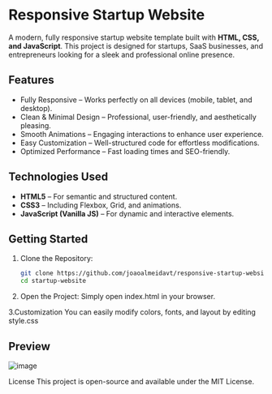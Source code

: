 # Responsive Startup Website  

A modern, fully responsive startup website template built with **HTML, CSS, and JavaScript**. This project is designed for startups, SaaS businesses, and entrepreneurs looking for a sleek and professional online presence.  

## Features  

- Fully Responsive – Works perfectly on all devices (mobile, tablet, and desktop).  
- Clean & Minimal Design – Professional, user-friendly, and aesthetically pleasing.  
- Smooth Animations – Engaging interactions to enhance user experience.  
- Easy Customization – Well-structured code for effortless modifications.  
- Optimized Performance – Fast loading times and SEO-friendly.  

## Technologies Used  

- **HTML5** – For semantic and structured content.  
- **CSS3** – Including Flexbox, Grid, and animations.  
- **JavaScript (Vanilla JS)** – For dynamic and interactive elements.  


## Getting Started  

1. Clone the Repository:  
   ```sh
   git clone https://github.com/joaoalmeidavt/responsive-startup-website.git
   cd startup-website
2. Open the Project:
Simply open index.html in your browser.

3.Customization
You can easily modify colors, fonts, and layout by editing style.css

## Preview 
![image](https://github.com/user-attachments/assets/72ff8771-3087-4dd9-942e-ca17b1ad7c1b)

License
This project is open-source and available under the MIT License.



